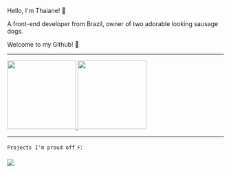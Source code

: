 Hello, I'm Thaiane! 👋

A front-end developer from Brazil, owner of two adorable looking sausage dogs.

Welcome to my Github! 🌟

<hr>


<a href="https://github.com/anuraghazra/github-readme-stats">
    <img height="160em" src="https://github-readme-stats.vercel.app/api?username=thaemrangel&show_icons=true&theme=great-gatsby" />
<a>

<a href="https://github.com/anuraghazra/github-readme-stats">
    <img height="160em"src="https://github-readme-stats.vercel.app/api/top-langs/?username=thaemrangel&layout=compact&theme=great-gatsby" />
</a>

<hr>

``Projects I'm proud off`` ⚡: 

<a href="https://github.com/thaemrangel/Dog-Spotting">
    <img align="center" src="https://github-readme-stats.vercel.app/api/pin/?username=thaemrangel&repo=Dog-Spotting&theme=great-gatsby" />
</a>